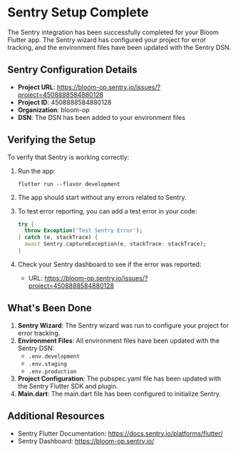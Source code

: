 # Sentry Setup Complete

The Sentry integration has been successfully completed for your Bloom Flutter app. The Sentry wizard has configured your project for error tracking, and the environment files have been updated with the Sentry DSN.

## Sentry Configuration Details

- **Project URL**: https://bloom-op.sentry.io/issues/?project=4508888584880128
- **Project ID**: 4508888584880128
- **Organization**: bloom-op
- **DSN**: The DSN has been added to your environment files

## Verifying the Setup

To verify that Sentry is working correctly:

1. Run the app:
   ```
   flutter run --flavor development
   ```

2. The app should start without any errors related to Sentry.

3. To test error reporting, you can add a test error in your code:
   ```dart
   try {
     throw Exception('Test Sentry Error');
   } catch (e, stackTrace) {
     await Sentry.captureException(e, stackTrace: stackTrace);
   }
   ```

4. Check your Sentry dashboard to see if the error was reported:
   - URL: https://bloom-op.sentry.io/issues/?project=4508888584880128

## What's Been Done

1. **Sentry Wizard**: The Sentry wizard was run to configure your project for error tracking.
2. **Environment Files**: All environment files have been updated with the Sentry DSN:
   - `.env.development`
   - `.env.staging`
   - `.env.production`
3. **Project Configuration**: The pubspec.yaml file has been updated with the Sentry Flutter SDK and plugin.
4. **Main.dart**: The main.dart file has been configured to initialize Sentry.

## Additional Resources

- Sentry Flutter Documentation: https://docs.sentry.io/platforms/flutter/
- Sentry Dashboard: https://bloom-op.sentry.io/
